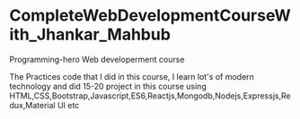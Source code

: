 # CompleteWebDevelopmentCourseWith_Jhankar_Mahbub
Programming-hero Web developerment course 


The Practices code that I did in this course, I learn lot's of modern technology and did 15-20 project in this course using HTML,CSS,Bootstrap,Javascript,ES6,Reactjs,Mongodb,Nodejs,Expressjs,Redux,Material UI etc
